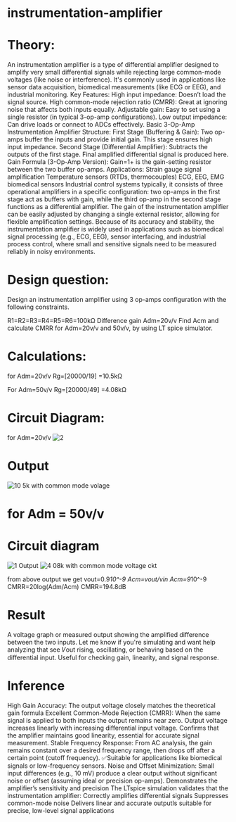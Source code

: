 # instrumentation-amplifier
# Theory:
An instrumentation amplifier is a type of differential amplifier designed to amplify very small differential signals while rejecting large common-mode voltages (like noise or interference). It's commonly used in applications like sensor data acquisition, biomedical measurements (like ECG or EEG), and industrial monitoring.
Key Features:
High input impedance: Doesn’t load the signal source.
High common-mode rejection ratio (CMRR): Great at ignoring noise that affects both inputs equally.
Adjustable gain: Easy to set using a single resistor (in typical 3-op-amp configurations).
Low output impedance: Can drive loads or connect to ADCs effectively.
Basic 3-Op-Amp Instrumentation Amplifier Structure:
First Stage (Buffering & Gain):
Two op-amps buffer the inputs and provide initial gain.
This stage ensures high input impedance.
Second Stage (Differential Amplifier):
Subtracts the outputs of the first stage.
Final amplified differential signal is produced here.
Gain Formula (3-Op-Amp Version):
Gain=1+ 
  is the gain-setting resistor between the two buffer op-amps.
Applications:
Strain gauge signal amplification
Temperature sensors (RTDs, thermocouples)
ECG, EEG, EMG biomedical sensors
Industrial control systems
typically, it consists of three operational amplifiers in a specific configuration: two op-amps in the first stage act as buffers with gain, while the third op-amp in the second stage functions as a differential amplifier. The gain of the instrumentation amplifier can be easily adjusted by changing a single external resistor, allowing for flexible amplification settings. Because of its accuracy and stability, the instrumentation amplifier is widely used in applications such as biomedical signal processing (e.g., ECG, EEG), sensor interfacing, and industrial process control, where small and sensitive signals need to be measured reliably in noisy environments.

# Design question:
Design an instrumentation amplifier using 3 op-amps configuration with the following constraints.

R1=R2=R3=R4=R5=R6=100kΩ
Difference gain Adm=20v/v
Find Acm and calculate CMRR for Adm=20v/v and 50v/v, by using LT spice simulator.

# Calculations:
for Adm=20v/v
Rg=[20000/19] =10.5kΩ

For Adm=50v/v
Rg=[20000/49] =4.08kΩ

 # Circuit Diagram:
for Adm=20v/v
![2](https://github.com/user-attachments/assets/286d5b72-75b2-4b90-bd07-3abaa912ff26)

# Output
![10 5k with common mode volage](https://github.com/user-attachments/assets/dbdeb103-e3c0-49b7-8b71-164183a56b97)
 # for Adm = 50v/v
# Circuit diagram
![1](https://github.com/user-attachments/assets/ed38e202-5405-40c1-a35d-bde139705e50)
Output
![4 08k with common mode voltage ckt](https://github.com/user-attachments/assets/c087d0f1-1ee6-4d86-9ac3-756035019cca)

from above output we get vout=0.9*10^-9
Acm=vout/vin
Acm=9*10^-9
CMRR=20log(Adm/Acm)
CMRR=194.8dB
# Result 
  A voltage graph or measured output showing the amplified difference between the two inputs. Let me know if you're simulating and want help analyzing that
see 𝑉out rising, oscillating, or behaving based on the differential input.
Useful for checking gain, linearity, and signal response.

# Inference
High Gain Accuracy:
The output voltage closely matches the theoretical gain formula
Excellent Common-Mode Rejection (CMRR):
When the same signal is applied to both inputs the output remains near zero. 
Output voltage increases linearly with increasing differential input voltage.
 Confirms that the amplifier maintains good linearity, essential for accurate signal measurement.
Stable Frequency Response:
From AC analysis, the gain remains constant over a desired frequency range, then drops off after a certain point (cutoff frequency).
✅Suitable for applications like biomedical signals or low-frequency sensors.
Noise and Offset Minimization:
Small input differences (e.g., 10 mV) produce a clear output without significant noise or offset (assuming ideal or precision op-amps).
 Demonstrates the amplifier’s sensitivity and precision
The LTspice simulation validates that the instrumentation amplifier:
Correctly amplifies differential signals
Suppresses common-mode noise
Delivers linear and accurate outputIs suitable for precise, low-level signal applications









